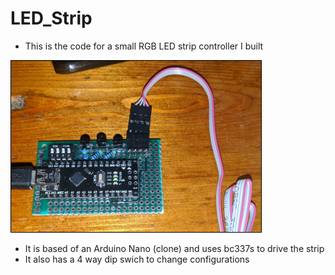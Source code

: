 # LED_Strip
- This is the code for a small RGB LED strip controller I built

<img width="400" src="image1.png" alt="" style="border:1px solid black;"/>

- It is based of an Arduino Nano (clone) and uses bc337s to drive the strip
- It also has a 4 way dip swich to change configurations